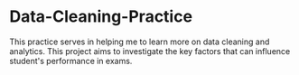 # Data-Cleaning-Practice
This practice serves in helping me to learn more on data cleaning and analytics. This project aims to investigate the key factors that can influence student's performance in exams.
